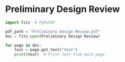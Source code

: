 # Preliminary Design Review

```python
import fitz  # PyMuPDF

pdf_path = "Preliminary Design Review.pdf"
doc = fitz.open(Preliminary Design Review)

for page in doc:
    text = page.get_text("text")
    print(text)  # Print text from each page
```
